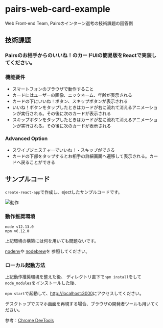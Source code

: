 # pairs-web-card-example
Web Front-end Team, Pairsのインターン選考の技術課題の回答例

## 技術課題
### Pairsのお相手からのいいね！のカードUIの簡易版をReactで実装してください。

### 機能要件
- スマートフォンのブラウザで動作すること
- カードにはユーザーの画像、ニックネーム、年齢が表示される
- カードの下にいいね！ボタン、スキップボタンが表示される
- いいね！ボタンをタップしたときはカードが右に流れて消えるアニメーションが実行される。その後に次のカードが表示される
- スキップボタンをタップしたときはカードが左に流れて消えるアニメーションが実行される。その後に次のカードが表示される

### Advanced Option
- スワイプジェスチャーでいいね！・スキップができる
- カードの下部をタップするとお相手の詳細画面へ遷移して表示される。カードへ戻ることができる

## サンプルコード
`create-react-app`で作成し、ejectしたサンプルコードです。

![動作](sample-movie.gif)

### 動作推奨環境
```
node v12.13.0
npm v6.12.0
```

上記環境の構築には何を用いても問題ないです。

[nodenv](https://github.com/nodenv/nodenv)や
[nodebrew](https://github.com/hokaccha/nodebrew)を
参照してください。

### ローカル起動方法
上記動作推奨環境を整えた後、
ディレクトリ直下で`npm install`をして`node_modules`をインストールした後、

`npm start`で起動して、[http://localhost:3000](http://localhost:3000)にアクセスしてください。

デスクトップでスマホ画面を再現する場合、ブラウザの開発者ツールも用いてください。

参考：[Chrome DevTools](https://developers.google.com/web/tools/chrome-devtools/?hl=ja)